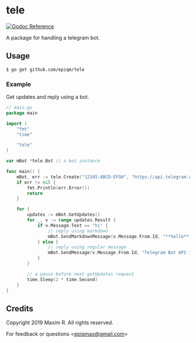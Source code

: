 # tele

[![Godoc Reference][godoc-img]][godoc]

A package for handling a telegram bot.

## Usage
``` $ go get github.com/epiqm/tele ```

### Example

Get updates and reply using a bot.

```go
// main.go
package main

import (
    "fmt"
    "time"

    "tele"
)

var mBot *tele.Bot // a bot instance

func main() {
    mBot, err := tele.Create("12345:ABCD-EFGH", "https://api.telegram.org/bot")
    if err != nil {
        fmt.Println(err.Error())
        return
    }

    for {
        updates := mBot.GetUpdates()
        for _, v := range updates.Result {
            if v.Message.Text == "hi" {
                // reply using markdown
                mBot.SendMarkdownMessage(v.Message.From.Id, "**hello** :D")
            } else {
                // reply using regular message
                mBot.SendMessage(v.Message.From.Id, "Telegram Bot API is awesome.")
            }
        }

        // a pause before next getUpdates request
        time.Sleep(2 * time.Second)
    }
}
```

## Credits

Copyright 2019 Maxim R. All rights reserved.

For feedback or questions &lt;epiqmax@gmail.com&gt;


[godoc]: http://godoc.org/github.com/epiqm/tele
[godoc-img]: https://godoc.org/github.com/epiqm/tele?status.svg
